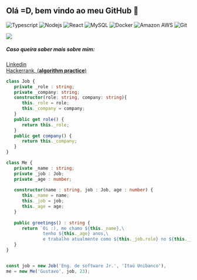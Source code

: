 ## Olá =D, bem vindo ao meu GitHub 👋
![Typescript](https://img.shields.io/badge/TypeScript-black?style=flat-square&logo=typescript&logoColor=007ACC)
![Nodejs](https://img.shields.io/badge/-Nodejs-black?style=flat-square&logo=Node.js)
![React](https://img.shields.io/badge/-React-black?style=flat-square&logo=react)
![MySQL](https://img.shields.io/badge/-MySQL-black?style=flat-square&logo=mysql)
![Docker](https://img.shields.io/badge/-Docker-black?style=flat-square&logo=docker)
![Amazon AWS](https://img.shields.io/badge/Amazon%20AWS-232F3E?style=flat-square&logo=amazon-aws)
![Git](https://img.shields.io/badge/-Git-black?style=flat-square&logo=git)  


<div style="display: flex">
   <img src="https://github-readme-stats.vercel.app/api?username=gustavo-sm&show_icons=true&count_private=true&theme=dark" />
</div>  


##### Caso queira saber mais sobre mim:
[Linkedin](https://linkedin.com/in/gustavo-sm)  
[Hackerrank, (**algorithm practice**)](hackerrank.com/gustavosm)  

```Typescript
class Job {
   private _role : string;
   private _company: string;
   constructor(role: string, company: string){
      this._role = role;
      this._company = company;
   }
   public get role() {
      return this._role;
   }
   public get company() {
      return this._company;
   }
}

class Me {
   private _name : string;
   private _job : Job;
   private _age : number;
   
   constructor(name : string, job : Job, age : number) {
      this._name = name;
      this._job = job;
      this._age = age;
   }
   
   public greetings() : string {
      return `Oi :), me chamo ${this._name},\ 
              tenho ${this._age} anos,\  
              e trabalho atualmente como ${this._job.role} no ${this._job.company}.`;
   }
}


const job = new Job('Eng. de software Jr.', 'Itaú Unibanco'),
me = new Me('Gustavo', job, 23);
```
